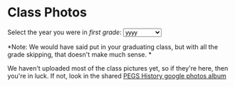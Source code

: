 # Class Photos

Select the year you were in *first grade*: 
<select id="first_year"> <!-- onchange="load_photos();">-->
	<option value="-">yyyy</option>
	<option value="2007">2006-2007</option>
	<option value="2006">2005-2006</option>
	<option value="2005">2004-2005</option>
</select>

*Note: We would have said put in your graduating class,
 but with all the grade skipping, that doesn't make much sense. *

<!--*Note: Put in the year you would have graduated, without skipping any grades. 
*For example, if you were in 5th grade in 2009-2010, select 2017 even if you graduated in 2016-->

We haven't uploaded most of the class pictures yet, so if they're here, then you're in luck. 
If not, look in the shared [PEGS History google photos album](https://photos.google.com/share/AF1QipP3AVw6w-Ee8S4nkstATMq4AlQ6uB5JAQFLAI-ufwojwftqZPv52eHemkumOgt2sw?key=YUhFSHRIcVRSMDhHckZTajFXbThOTDdjR0NMMkNR)

<div id="fifth_pics">
</div>
<div id="fourth_pics">
</div>

<script>
	img_folder = "/pegs-history/media/images/";
	function load_photos(e) {
		sel = document.getElementById("first_year");
		if(sel.value == "-"){
			return;
		}
		var first_yr = Number(sel.value);
		// alert("Selected: "+first_yr);
		var fifth_year = first_yr + 4;
		// var fifth_year = sel_grad_yr - 7;
		var fourth_year = first_yr + 3;
		
		img_src_5 = img_folder+(fifth_year-1)+"_"+fifth_year+"_g5_trim.jpg";
		alt_text_5 = "5th grade "+(fifth_year-1)+"-"+fifth_year;
		document.getElementById("fifth_pics").innerHTML = "<img src=\""+img_src_5+"\" alt=\""+alt_text_5+"\" />";
		
		img_src_4 = img_folder+(fourth_year-1)+"_"+fourth_year+"_g4_trim.jpg";
		alt_text_4 = "4th grade "+(fourth_year-1)+"-"+fourth_year;
		document.getElementById("fourth_pics").innerHTML = "<img src=\""+img_src_4+"\" alt=\""+alt_text_4+"\" />";
		
	}
	
	sel = document.getElementById("first_year");
	sel.onchange = load_photos;
	// sel.addEventListener("change", load_photos);
</script>
<!--
[2016](./2016.html)
[2015](./2015.html)
-->
